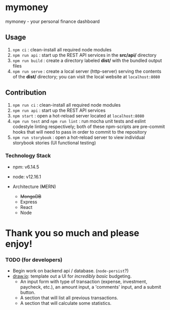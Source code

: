 # mymoney

mymoney - your personal finance dashboard

## Usage

1. `npm ci` : clean-install all required node modules
2. `npm run api` : start up the REST API services in the **src/api/** directory
3. `npm run build` : create a directory labeled **dist/** with the bundled output files
4. `npm run serve` : create a local server (http-server) serving the contents of the **dist/** directory; you can visit the local website at `localhost:8080`

## Contribution

1. `npm run ci` : clean-install all required node modules
2. `npm run api` : start up the REST API services
3. `npm start` : open a hot-reload server located at `localhost:8080`
4. `npm run test` and `npm run lint` : run mocha unit tests and eslint codestyle linting respectively; both of these npm-scripts are pre-commit hooks that will need to pass in order to commit to the repository
5. `npm run storybook` : open a hot-reload server to view individual storybook stories (UI functional testing)

### Technology Stack

- npm: v6.14.5
- node: v12.16.1

- Architecture (~~M~~ERN)
  - ~~MongoDB~~
  - Express
  - React
  - Node

# Thank you so much and please enjoy!

### TODO (for developers)

- Begin work on backend api / database. (`node-persist`?)
- [draw.io](https://www.draw.io): template out a UI for _incredibly basic_ budgeting.
  - An input form with type of transaction (expense, investment, paycheck, etc.), an amount input, a 'comments' input, and a submit button.
  - A section that will list all previous transactions.
  - A section that will calculate some statistics.
